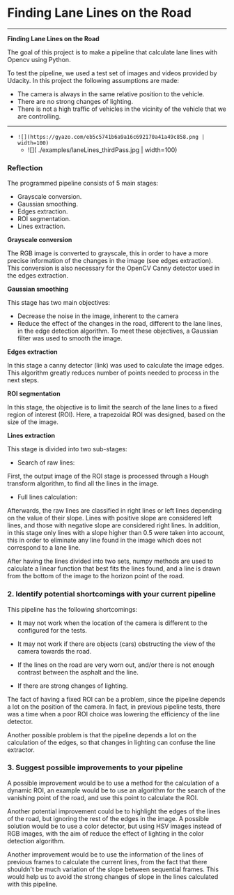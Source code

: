 # **Finding Lane Lines on the Road** 

---

**Finding Lane Lines on the Road**

The goal of this project is to make a pipeline that calculate lane lines with Opencv using Python.


[//]: # (Image References)

[image1]: ./examples/grayscale.jpg "Grayscale"
[image2]: ./examples/laneLines_thirdPass.jpg "Third"

To test the pipeline, we used a test set of images and videos provided by Udacity. In this project the following assumptions are made:
- The camera is always in the same relative position to the vehicle.
- There are no strong changes of lighting.
- There is not a high traffic of vehicles in the vicinity of the vehicle that we are controlling.

---

- `![](https://gyazo.com/eb5c5741b6a9a16c692170a41a49c858.png | width=100)`
  - ![]( ./examples/laneLines_thirdPass.jpg | width=100)
### Reflection

The programmed pipeline consists of 5 main stages:
- Grayscale conversion.
- Gaussian smoothing.
- Edges extraction.
- ROI segmentation.
- Lines extraction.

**Grayscale conversion**

The RGB image is converted to grayscale, this in order to have a more precise information of the changes in the image (see edges extraction). This conversion is also necessary for the OpenCV Canny detector used in the edges extraction.

**Gaussian smoothing**

This stage has two main objectives:
- Decrease the noise in the image, inherent to the camera
- Reduce the effect of the changes in the road, different to the lane lines, in the edge detection algorithm.
To meet these objectives, a Gaussian filter was used to smooth the image.

**Edges extraction**

In this stage a canny detector (link) was used to calculate the image edges. This algorithm greatly reduces number of points needed to process in the next steps.

**ROI segmentation**

In this stage, the objective is to limit the search of the lane lines to a fixed region of interest (ROI). Here, a trapezoidal ROI was designed, based on the size of the image.

**Lines extraction**

This stage is divided into two sub-stages:

- Search of raw lines:

First, the output image of the ROI stage is processed through a Hough transform algorithm, to find all the lines in the image.

- Full lines calculation:

Afterwards, the raw lines are classified in right lines or left lines depending on the value of their slope. Lines with positive slope are considered left lines, and those with negative slope are considered right lines. In addition, in this stage only lines with a slope higher than 0.5 were taken into account, this in order to eliminate any line found in the image which does not correspond to a lane line.

After having the lines divided into two sets, numpy methods are used to calculate a linear function that best fits the lines found, and a line is drawn from the bottom of the image to the horizon point of the road.


### 2. Identify potential shortcomings with your current pipeline

This pipeline has the following shortcomings:

- It may not work when the location of the camera is different to the configured for the tests.

- It may not work if there are objects (cars) obstructing the view of the camera towards the road.

- If the lines on the road are very worn out, and/or there is not enough contrast between the asphalt and the line.

- If there are strong changes of lighting.

The fact of having a fixed ROI can be a problem, since the pipeline depends a lot on the position of the camera. In fact, in previous pipeline tests, there was a time when a poor ROI choice was lowering the efficiency of the line detector.

Another possible problem is that the pipeline depends a lot on the calculation of the edges, so that changes in lighting can confuse the line extractor.


### 3. Suggest possible improvements to your pipeline

A possible improvement would be to use a method for the calculation of a dynamic ROI, an example would be to use an algorithm for the search of the vanishing point of the road, and use this point to calculate the ROI.

Another potential improvement could be to highlight the edges of the lines of the road, but ignoring the rest of the edges in the image. A possible solution would be to use a color detector, but using HSV images instead of RGB images, with the aim of reduce the effect of lighting in the color detection algorithm.

Another improvement would be to use the information of the lines of previous frames to calculate the current lines, from the fact that there shouldn't be much variation of the slope between sequential frames. This would help us to avoid the strong changes of slope in the lines calculated with this pipeline.

